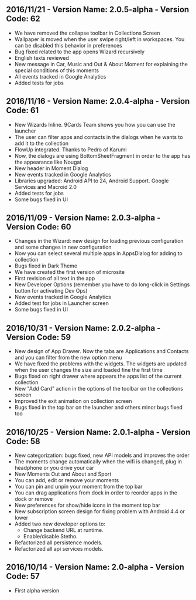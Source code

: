 ## 2016/11/21 - Version Name: 2.0.5-alpha - Version Code: 62

* We have removed the collapse toolbar in Collections Screen
* Wallpaper is moved when the user swipe right/left in workspaces. You can be disabled this behavior in preferences
* Bug fixed related to the app opens Wizard recursively
* English texts reviewed
* New message in Car, Music and Out & About Moment for explaining the special conditions of this moments
* All events tracked in Google Analytics
* Added tests for jobs 

## 2016/11/16 - Version Name: 2.0.4-alpha - Version Code: 61

* New Wizards Inline. 9Cards Team shows you how you can use the launcher
* The user can filter apps and contacts in the dialogs when he wants to add it to the collection
* FlowUp integrated. Thanks to Pedro of Karumi
* Now, the dialogs are using BottomSheetFragment in order to the app has the appearance like Nougat
* New header in Moment Dialog
* New events tracked in Google Analytics
* Libraries upgraded: Android API to 24, Android Support. Google Services and Macroid 2.0
* Added tests for jobs 
* Some bugs fixed in UI

## 2016/11/09 - Version Name: 2.0.3-alpha - Version Code: 60

* Changes in the Wizard: new design for loading previous configuration and some changes in new configuration
* Now you can select several multiple apps in AppsDialog for adding to collection
* Bugs fixed in Dark Theme
* We have created the first version of microsite
* First revision of all text in the app
* New Developer Options (remember you have to do long-click in Settings button for activating Dev Ops)
* New events tracked in Google Analytics
* Added test for jobs in Launcher screen
* Some bugs fixed in UI

## 2016/10/31 - Version Name: 2.0.2-alpha - Version Code: 59

* New design of App Drawer. Now the tabs are Applications and Contacts and you can filter from the new option menu
* We have fixed the problems with the widgets. The widgets are updated when the user changes the size and loaded fine the first time
* Bugs fixed on right drawer where appears the apps list of the current collection
* New "Add Card" action in the options of the toolbar on the collections screen
* Improved the exit animation on collection screen
* Bugs fixed in the top bar on the launcher and others minor bugs fixed too

## 2016/10/25 - Version Name: 2.0.1-alpha - Version Code: 58

* New categorization: bugs fixed, new API models and improves the order
* The moments change automatically when the wifi is changed, plug in headphone or you drive your car
* New Moments Out and About and Sport
* You can add, edit or remove your moments
* You can pin and unpin your moment from the top bar
* You can drag applications from dock in order to reorder apps in the dock or remove
* New preferences for show/hide icons in the moment top bar
* New subscription screen design for fixing problem with Android 4.4 or lower
* Added two new developer options to:
    * Change backend URL at runtime.
    * Enable/disable Stetho.
* Refactorized all persistence models.
* Refactorized all api services models.

## 2016/10/14 - Version Name: 2.0-alpha - Version Code: 57

* First alpha version
